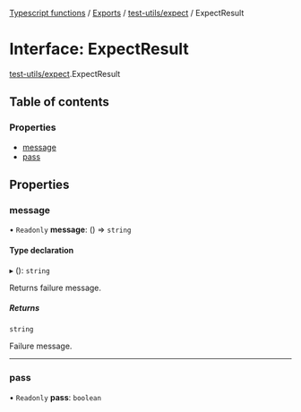 [Typescript functions](../index.md) / [Exports](../modules.md) / [test-utils/expect](../modules/test_utils_expect.md) / ExpectResult

# Interface: ExpectResult

[test-utils/expect](../modules/test_utils_expect.md).ExpectResult

## Table of contents

### Properties

- [message](test_utils_expect.ExpectResult.md#message)
- [pass](test_utils_expect.ExpectResult.md#pass)

## Properties

### message

• `Readonly` **message**: () => `string`

#### Type declaration

▸ (): `string`

Returns failure message.

##### Returns

`string`

Failure message.

___

### pass

• `Readonly` **pass**: `boolean`
